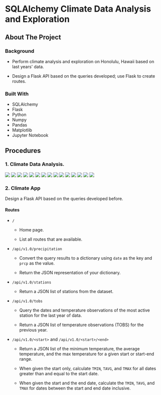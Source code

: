 # SQLAlchemy Climate Data Analysis and Exploration

## About The Project

### Background

* Perform climate analysis and exploration on Honolulu, Hawaii based on last years' data.

* Design a Flask API based on the queries developed; use Flask to create routes. 

### Built With

* SQLAlchemy
* Flask
* Python
* Numpy
* Pandas 
* Matplotlib
* Jupyter Notebook

## Procedures

### 1. Climate Data Analysis.

<img src = "images/1.JPG" >

<img src = "images/2.JPG" >

<img src = "images/3.JPG" >

<img src = "images/4.JPG" >

<img src = "images/5.JPG" >

<img src = "images/6.JPG" >

<img src = "images/7.JPG" >

<img src = "images/8.JPG" >

<img src = "images/9.JPG" >

<img src = "images/10.JPG" >

<img src = "images/11.JPG" >

<img src = "images/13.JPG" >

<img src = "images/14.JPG" >

<img src = "images/15.JPG" >

<img src = "images/16.JPG" >

### 2. Climate App

Design a Flask API based on the queries developed before. 

#### Routes

* `/`

  * Home page.

  * List all routes that are available.

* `/api/v1.0/precipitation`

  * Convert the query results to a dictionary using `date` as the key and `prcp` as the value.

  * Return the JSON representation of your dictionary.

* `/api/v1.0/stations`

  * Return a JSON list of stations from the dataset.

* `/api/v1.0/tobs`
  * Query the dates and temperature observations of the most active station for the last year of data.
  
  * Return a JSON list of temperature observations (TOBS) for the previous year.

* `/api/v1.0/<start>` and `/api/v1.0/<start>/<end>`

  * Return a JSON list of the minimum temperature, the average temperature, and the max temperature for a given start or start-end range.

  * When given the start only, calculate `TMIN`, `TAVG`, and `TMAX` for all dates greater than and equal to the start date.

  * When given the start and the end date, calculate the `TMIN`, `TAVG`, and `TMAX` for dates between the start and end date inclusive.
